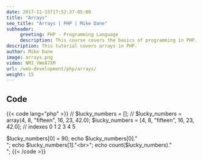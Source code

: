 ```yaml
---
date: 2017-11-15T17:52:37-05:00
title: "Arrays"
seo_title: "Arrays | PHP | Mike Dane"
subheader:
     greeting: PHP - Programming Language
     description: This course covers the basics of programming in PHP. Work your way through the videos and we'll teach you everything you need to know to start your programming journey!
description: This tutorial covers arrays in PHP.
author: Mike Dane
image: arrays.png
video: NMJ_VWe87XM
url: /web-development/php/arrays/
weight: 15
---
```


## Code

{{< code lang="php" >}}
// $lucky_numbers = [];
// $lucky_numbers = array(4, 8, "fifteen", 16, 23, 42.0);
$lucky_numbers = [4, 8, "fifteen", 16, 23, 42.0];
//       indexes  0  1       2      3   4   5

$lucky_numbers[0] = 90;
echo $lucky_numbers[0]."<br>";
echo $lucky_numbers[1]."<br>";
echo count($lucky_numbers)."<br>";
{{< /code >}}